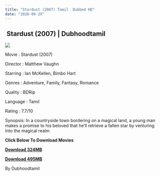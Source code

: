 ```yaml
---
title: "Stardust (2007) Tamil  Dubbed HD"
date: "2020-09-29"
---
```


##  Stardust (2007) | Dubhoodtamil

[![](https://1.bp.blogspot.com/-YvK_GESwe4o/X3LdblGhIOI/AAAAAAAACj8/vBYNeJdieDEafGkVd9kSGmcNuAEU641OwCNcBGAsYHQ/w355-h527/unnamed{7c91919003b18fbfe18f8d0a8715b92cf9e57c9a8b9d318e5deae4019927ce00}2B{7c91919003b18fbfe18f8d0a8715b92cf9e57c9a8b9d318e5deae4019927ce00}25284{7c91919003b18fbfe18f8d0a8715b92cf9e57c9a8b9d318e5deae4019927ce00}2529.jpg)](https://1.bp.blogspot.com/-YvK_GESwe4o/X3LdblGhIOI/AAAAAAAACj8/vBYNeJdieDEafGkVd9kSGmcNuAEU641OwCNcBGAsYHQ/s512/unnamed{7c91919003b18fbfe18f8d0a8715b92cf9e57c9a8b9d318e5deae4019927ce00}2B{7c91919003b18fbfe18f8d0a8715b92cf9e57c9a8b9d318e5deae4019927ce00}25284{7c91919003b18fbfe18f8d0a8715b92cf9e57c9a8b9d318e5deae4019927ce00}2529.jpg)

Movie : Stardust (2007) 

Director : Matthew Vaughn 

Starring : Ian McKellen, Bimbo Hart 

Genres : Adventure, Family, Fantasy, Romance 

Quality : BDRip 

Language : Tamil 

Rating : 7.7/10 

Synopsis: In a countryside town bordering on a magical land, a young man makes a promise to his beloved that he’ll retrieve a fallen star by venturing into the magical realm

**Click Below To Download Movies**

**[Download 324MB](https://oncehelp.com/stardust-1)**

**[Download 495MB](https://oncehelp.com/stardust-2)**

By Dubhoodtamil
